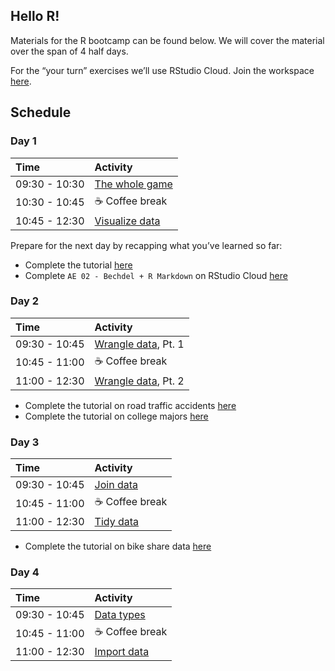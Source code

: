 
Hello R!
--------

Materials for the R bootcamp can be found below. We will cover the
material over the span of 4 half days.

For the “your turn” exercises we’ll use RStudio Cloud. Join the
workspace [here](https://rstd.io/dsbox-cloud).

Schedule
--------

### Day 1

| Time          | Activity                                                                                                                        |
|:--------------|:--------------------------------------------------------------------------------------------------------------------------------|
| 09:30 - 10:30 | [The whole game](https://mine-cetinkaya-rundel.github.io/bootcamper-nui-galway/slides/01-whole-game/01-whole-game.html)         |
| 10:30 - 10:45 | ☕ Coffee break                                                                                                                  |
| 10:45 - 12:30 | [Visualize data](https://mine-cetinkaya-rundel.github.io/bootcamper-nui-galway/slides/02-visualize-data/02-visualize-data.html) |

Prepare for the next day by recapping what you’ve learned so far:

-   Complete the tutorial
    [here](https://minecr.shinyapps.io/dsbox-01-edibnb/)
-   Complete `AE 02 - Bechdel + R Markdown` on RStudio Cloud
    [here](https://rstd.io/dsbox-cloud)

### Day 2

| Time          | Activity                                                                                                                         |
|:--------------|:---------------------------------------------------------------------------------------------------------------------------------|
| 09:30 - 10:45 | [Wrangle data](https://mine-cetinkaya-rundel.github.io/bootcamper-nui-galway/slides/03-wrangle-data/03-wrangle-data.html), Pt. 1 |
| 10:45 - 11:00 | ☕ Coffee break                                                                                                                   |
| 11:00 - 12:30 | [Wrangle data](https://mine-cetinkaya-rundel.github.io/bootcamper-nui-galway/slides/03-wrangle-data/03-wrangle-data.html), Pt. 2 |

-   Complete the tutorial on road traffic accidents
    [here](https://minecr.shinyapps.io/dsbox-02-accidents/)
-   Complete the tutorial on college majors
    [here](https://minecr.shinyapps.io/dsbox-03-collegemajors/)

### Day 3

| Time          | Activity                                                                                                         |
|:--------------|:-----------------------------------------------------------------------------------------------------------------|
| 09:30 - 10:45 | [Join data](https://mine-cetinkaya-rundel.github.io/bootcamper-nui-galway/slides/04-join-data/04-join-data.html) |
| 10:45 - 11:00 | ☕ Coffee break                                                                                                   |
| 11:00 - 12:30 | [Tidy data](https://mine-cetinkaya-rundel.github.io/bootcamper-nui-galway/slides/05-tidy-data/05-tidy-data.html) |

-   Complete the tutorial on bike share data
    [here](https://minecr.shinyapps.io/dsbox-06-dcbikeshare/)

### Day 4

| Time          | Activity                                                                                                               |
|:--------------|:-----------------------------------------------------------------------------------------------------------------------|
| 09:30 - 10:45 | [Data types](https://mine-cetinkaya-rundel.github.io/bootcamper-nui-galway/slides/06-data-types/06-data-types.html)    |
| 10:45 - 11:00 | ☕ Coffee break                                                                                                         |
| 11:00 - 12:30 | [Import data](https://mine-cetinkaya-rundel.github.io/bootcamper-nui-galway/slides/07-import-data/07-import-data.html) |
